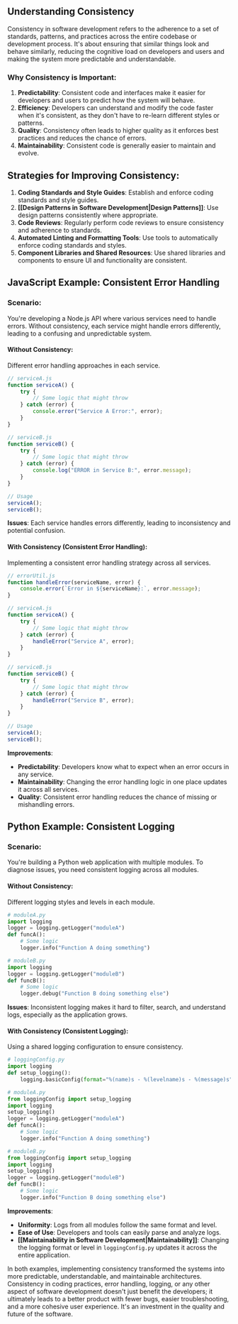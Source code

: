 
## Understanding Consistency

Consistency in software development refers to the adherence to a set of standards, patterns, and practices across the entire codebase or development process. It's about ensuring that similar things look and behave similarly, reducing the cognitive load on developers and users and making the system more predictable and understandable.

### Why Consistency is Important:

1. **Predictability**: Consistent code and interfaces make it easier for developers and users to predict how the system will behave.
2. **Efficiency**: Developers can understand and modify the code faster when it's consistent, as they don't have to re-learn different styles or patterns.
3. **Quality**: Consistency often leads to higher quality as it enforces best practices and reduces the chance of errors.
4. **Maintainability**: Consistent code is generally easier to maintain and evolve.

## Strategies for Improving Consistency:

1. **Coding Standards and Style Guides**: Establish and enforce coding standards and style guides.
2. **[[Design Patterns in Software Development|Design Patterns]]**: Use design patterns consistently where appropriate.
3. **Code Reviews**: Regularly perform code reviews to ensure consistency and adherence to standards.
4. **Automated Linting and Formatting Tools**: Use tools to automatically enforce coding standards and styles.
5. **Component Libraries and Shared Resources**: Use shared libraries and components to ensure UI and functionality are consistent.

## JavaScript Example: Consistent Error Handling

### Scenario:

You're developing a Node.js API where various services need to handle errors. Without consistency, each service might handle errors differently, leading to a confusing and unpredictable system.

#### Without Consistency:

Different error handling approaches in each service.

```javascript
// serviceA.js
function serviceA() {
    try {
        // Some logic that might throw
    } catch (error) {
        console.error("Service A Error:", error);
    }
}

// serviceB.js
function serviceB() {
    try {
        // Some logic that might throw
    } catch (error) {
        console.log("ERROR in Service B:", error.message);
    }
}

// Usage
serviceA();
serviceB();
```

**Issues**: Each service handles errors differently, leading to inconsistency and potential confusion.

#### With Consistency (Consistent Error Handling):

Implementing a consistent error handling strategy across all services.

```javascript
// errorUtil.js
function handleError(serviceName, error) {
    console.error(`Error in ${serviceName}:`, error.message);
}

// serviceA.js
function serviceA() {
    try {
        // Some logic that might throw
    } catch (error) {
        handleError("Service A", error);
    }
}

// serviceB.js
function serviceB() {
    try {
        // Some logic that might throw
    } catch (error) {
        handleError("Service B", error);
    }
}

// Usage
serviceA();
serviceB();
```

**Improvements**:
- **Predictability**: Developers know what to expect when an error occurs in any service.
- **Maintainability**: Changing the error handling logic in one place updates it across all services.
- **Quality**: Consistent error handling reduces the chance of missing or mishandling errors.

## Python Example: Consistent Logging

### Scenario:

You're building a Python web application with multiple modules. To diagnose issues, you need consistent logging across all modules.

#### Without Consistency:

Different logging styles and levels in each module.

```python
# moduleA.py
import logging
logger = logging.getLogger("moduleA")
def funcA():
    # Some logic
    logger.info("Function A doing something")

# moduleB.py
import logging
logger = logging.getLogger("moduleB")
def funcB():
    # Some logic
    logger.debug("Function B doing something else")
```

**Issues**: Inconsistent logging makes it hard to filter, search, and understand logs, especially as the application grows.

#### With Consistency (Consistent Logging):

Using a shared logging configuration to ensure consistency.

```python
# loggingConfig.py
import logging
def setup_logging():
    logging.basicConfig(format="%(name)s - %(levelname)s - %(message)s", level=logging.INFO)

# moduleA.py
from loggingConfig import setup_logging
import logging
setup_logging()
logger = logging.getLogger("moduleA")
def funcA():
    # Some logic
    logger.info("Function A doing something")

# moduleB.py
from loggingConfig import setup_logging
import logging
setup_logging()
logger = logging.getLogger("moduleB")
def funcB():
    # Some logic
    logger.info("Function B doing something else")
```

**Improvements**:
- **Uniformity**: Logs from all modules follow the same format and level.
- **Ease of Use**: Developers and tools can easily parse and analyze logs.
- **[[Maintainability in Software Development|Maintainability]]**: Changing the logging format or level in `loggingConfig.py` updates it across the entire application.

In both examples, implementing consistency transformed the systems into more predictable, understandable, and maintainable architectures. Consistency in coding practices, error handling, logging, or any other aspect of software development doesn't just benefit the developers; it ultimately leads to a better product with fewer bugs, easier troubleshooting, and a more cohesive user experience. It's an investment in the quality and future of the software.
